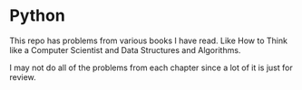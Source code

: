 # Python

This repo has problems from various books I have read. Like How to Think like a Computer Scientist and Data Structures and Algorithms. 

I may not do all of the problems from each chapter since a lot of it is just for review.

